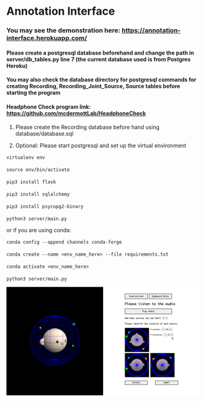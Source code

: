 # Annotation Interface

### You may see the demonstration here: https://annotation-interface.herokuapp.com/

#### Please create a postgresql database beforehand and change the path in server/db_tables.py line 7 (the current database used is from Postgres Heroku)

#### You may also check the database directory for postgresql commands for creating Recording, Recording_Joint_Source, Source tables before starting the program

#### Headphone Check program link: https://github.com/mcdermottLab/HeadphoneCheck

1. Please create the Recording database before hand using database/database.sql

2. Optional: Please start postgresql and set up the virtual environment

```
virtualenv env

source env/bin/activate

pip3 install flask

pip3 install sqlalchemy

pip3 install psycopg2-binary

python3 server/main.py
```
or if you are using conda:

```
conda config --append channels conda-forge

conda create --name <env_name_here> --file requirements.txt

conda activate <env_name_here>

python3 server/main.py
```

<img src="/templates/interface/img/4.png" />